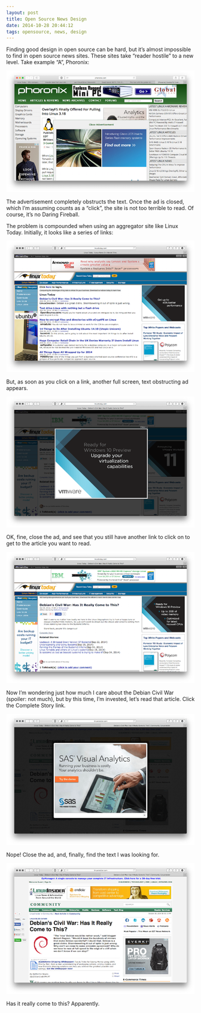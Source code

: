 ```yaml
---
layout: post
title: Open Source News Design
date: 2014-10-28 20:44:12
tags: opensource, news, design
---
```


Finding good design in open source can be hard, but it’s almost impossible to find in open source news sites. These sites take “reader hostile” to a new level. Take example “A”, Phoronix:

<img src="/media/phoronix-ads.png" />

The advertisement completely obstructs the text. Once the ad is closed, which I’m assuming counts as a “click”, the site is not too terrible to read. Of course, it’s no Daring Fireball. 

The problem is compounded when using an aggregator site like Linux Today. Initially, it looks like a series of links:

<img src="/media/linuxtoday1.png" />

But, as soon as you click on a link, another full screen, text obstructing ad appears.


<img src="/media/linuxtoday2.png" />

OK, fine, close the ad, and see that you still have another link to click on to get to the article you want to read.

<img src="/media/linuxtoday3.png" />

Now I’m wondering just how much I care about the Debian Civil War (spoiler: not much), but by this time, I’m invested, let’s read that article. Click the Complete Story link.

<img src="/media/linuxtoday4.png" />

Nope! Close the ad, and, finally, find the text I was looking for.

<img src="/media/linuxtoday5.png" />

Has it really come to this? Apparently. 

